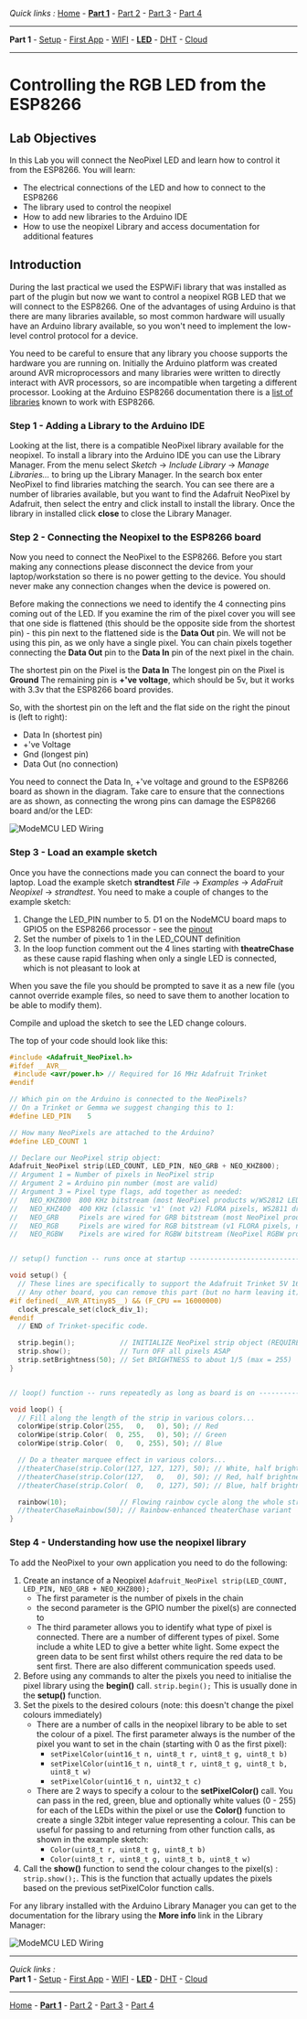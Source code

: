 *Quick links :*
[Home](/README.md) - [**Part 1**](../part1/README.md) - [Part 2](../part2/README.md) - [Part 3](../part3/README.md) - [Part 4](../part4/README.md)
***
**Part 1** - [Setup](PREREQ.md) - [First App](FIRSTAPP.md) - [WIFI](WIFI.md) - [**LED**](LED.md) - [DHT](DHT.md) - [Cloud](IOTCLOUD.md)
***

# Controlling the RGB LED from the ESP8266

## Lab Objectives

In this Lab you will connect the NeoPixel LED and learn how to control it from the ESP8266.  You will learn:

- The electrical connections of the LED and how to connect to the ESP8266
- The library used to control the neopixel
- How to add new libraries to the Arduino IDE
- How to use the neopixel Library and access documentation for additional features

## Introduction

During the last practical we used the ESPWiFi library that was installed as part of the plugin but now we want to control a neopixel RGB LED that we will connect to the ESP8266.  One of the advantages of using Arduino is that there are many libraries available, so most common hardware will usually have an Arduino library available, so you won't need to implement the low-level control protocol for a device.

You need to be careful to ensure that any library you choose supports the hardware you are running on.  Initially the Arduino platform was created around AVR microprocessors and many libraries were written to directly interact with AVR processors, so are incompatible when targeting a different processor.  Looking at the Arduino ESP8266 documentation there is a [list of libraries](http://arduino-esp8266.readthedocs.io/en/latest/libraries.html#other-libraries-not-included-with-the-ide) known to work with ESP8266.

### Step 1 - Adding a Library to the Arduino IDE

Looking at the list, there is a compatible NeoPixel library available for the neopixel.  To install a library into the Arduino IDE you can use the Library Manager.  From the menu select *Sketch* -> *Include Library* -> *Manage Libraries...* to bring up the Library Manager.  In the search box enter NeoPixel to find libraries matching the search.  You can see there are a number of libraries available, but you want to find the Adafruit NeoPixel by Adafruit, then select the entry and click install to install the library. Once the library in installed click **close** to close the Library Manager.

### Step 2 - Connecting the Neopixel to the ESP8266 board

Now you need to connect the NeoPixel to the ESP8266.  Before you start making any connections please disconnect the device from your laptop/workstation so there is no power getting to the device.  You should never make any connection changes when the device is powered on.

Before making the connections we need to identify the 4 connecting pins coming out of the LED.  If you examine the rim of the pixel cover you will see that one side is flattened (this should be the opposite side from the shortest pin) - this pin next to the flattened side is the **Data Out** pin.  We will not be using this pin, as we only have a single pixel.  You can chain pixels together connecting the **Data Out** pin to the **Data In** pin of the next pixel in the chain.

The shortest pin on the Pixel is the **Data In**
The longest pin on the Pixel is **Ground**
The remaining pin is **+'ve voltage**, which should be 5v, but it works with 3.3v that the ESP8266 board provides.

So, with the shortest pin on the left and the flat side on the right the pinout is (left to right):

- Data In (shortest pin)
- +'ve Voltage
- Gnd (longest pin)
- Data Out (no connection)

You need to connect the Data In, +'ve voltage and ground to the ESP8266 board as shown in the diagram.  Take care to ensure that the connections are as shown, as connecting the wrong pins can damage the ESP8266 board and/or the LED:

![ModeMCU LED Wiring](../images/NodeMCU_LED_Wiring.jpg)

### Step 3 - Load an example sketch

Once you have the connections made you can connect the board to your laptop.  Load the example sketch **strandtest** *File* -> *Examples* -> *AdaFruit Neopixel* -> *strandtest*.  You need to make a couple of changes to the example sketch:

1. Change the LED_PIN number to 5.  D1 on the NodeMCU board maps to GPIO5 on the ESP8266 processor - see the [pinout](https://circuits4you.com/2017/12/31/nodemcu-pinout/)
2. Set the number of pixels to 1 in the LED_COUNT definition
3. In the loop function comment out the 4 lines starting with **theatreChase** as these cause rapid flashing when only a single LED is connected, which is not pleasant to look at

When you save the file you should be prompted to save it as a new file (you cannot override example files, so need to save them to another location to be able to modify them).

Compile and upload the sketch to see the LED change colours.

The top of your code should look like this:

```cpp
#include <Adafruit_NeoPixel.h>
#ifdef __AVR__
 #include <avr/power.h> // Required for 16 MHz Adafruit Trinket
#endif

// Which pin on the Arduino is connected to the NeoPixels?
// On a Trinket or Gemma we suggest changing this to 1:
#define LED_PIN    5

// How many NeoPixels are attached to the Arduino?
#define LED_COUNT 1

// Declare our NeoPixel strip object:
Adafruit_NeoPixel strip(LED_COUNT, LED_PIN, NEO_GRB + NEO_KHZ800);
// Argument 1 = Number of pixels in NeoPixel strip
// Argument 2 = Arduino pin number (most are valid)
// Argument 3 = Pixel type flags, add together as needed:
//   NEO_KHZ800  800 KHz bitstream (most NeoPixel products w/WS2812 LEDs)
//   NEO_KHZ400  400 KHz (classic 'v1' (not v2) FLORA pixels, WS2811 drivers)
//   NEO_GRB     Pixels are wired for GRB bitstream (most NeoPixel products)
//   NEO_RGB     Pixels are wired for RGB bitstream (v1 FLORA pixels, not v2)
//   NEO_RGBW    Pixels are wired for RGBW bitstream (NeoPixel RGBW products)


// setup() function -- runs once at startup --------------------------------

void setup() {
  // These lines are specifically to support the Adafruit Trinket 5V 16 MHz.
  // Any other board, you can remove this part (but no harm leaving it):
#if defined(__AVR_ATtiny85__) && (F_CPU == 16000000)
  clock_prescale_set(clock_div_1);
#endif
  // END of Trinket-specific code.

  strip.begin();           // INITIALIZE NeoPixel strip object (REQUIRED)
  strip.show();            // Turn OFF all pixels ASAP
  strip.setBrightness(50); // Set BRIGHTNESS to about 1/5 (max = 255)
}


// loop() function -- runs repeatedly as long as board is on ---------------

void loop() {
  // Fill along the length of the strip in various colors...
  colorWipe(strip.Color(255,   0,   0), 50); // Red
  colorWipe(strip.Color(  0, 255,   0), 50); // Green
  colorWipe(strip.Color(  0,   0, 255), 50); // Blue

  // Do a theater marquee effect in various colors...
  //theaterChase(strip.Color(127, 127, 127), 50); // White, half brightness
  //theaterChase(strip.Color(127,   0,   0), 50); // Red, half brightness
  //theaterChase(strip.Color(  0,   0, 127), 50); // Blue, half brightness

  rainbow(10);             // Flowing rainbow cycle along the whole strip
  //theaterChaseRainbow(50); // Rainbow-enhanced theaterChase variant
}
```

### Step 4 -  Understanding how use the neopixel library

To add the NeoPixel to your own application you need to do the following:

1. Create an instance of a Neopixel `Adafruit_NeoPixel strip(LED_COUNT, LED_PIN, NEO_GRB + NEO_KHZ800);`
    - The first parameter is the number of pixels in the chain
    - the second parameter is the GPIO number the pixel(s) are connected to
    - The third parameter allows you to identify what type of pixel is connected.  There are a number of different types of pixel.  Some include a white LED to give a better white light.  Some expect the green data to be sent first whilst others require the red data to be sent first.  There are also different communication speeds used.
2. Before using any commands to alter the pixels you need to initialise the pixel library using the **begin()** call.  `strip.begin();`  This is usually done in the **setup()** function.
3. Set the pixels to the desired colours (note: this doesn't change the pixel colours immediately)
    - There are a number of calls in the neopixel library to be able to set the colour of a pixel.  The first parameter always is the number of the pixel you want to set in the chain (starting with 0 as the first pixel):
        - `setPixelColor(uint16_t n, uint8_t r, uint8_t g, uint8_t b)`
        - `setPixelColor(uint16_t n, uint8_t r, uint8_t g, uint8_t b, uint8_t w)`
        - `setPixelColor(uint16_t n, uint32_t c)`
    - There are 2 ways to specify a colour to the **setPixelColor()** call.  You can pass in the red, green, blue and optionally white values (0 - 255) for each of the LEDs within the pixel or use the **Color()** function to create a single 32bit integer value representing a colour.  This can be useful for passing to and returning from other function calls, as shown in the example sketch:
        - `Color(uint8_t r, uint8_t g, uint8_t b)`
        - `Color(uint8_t r, uint8_t g, uint8_t b, uint8_t w)`
4. Call the **show()** function to send the colour changes to the pixel(s) : `strip.show();`.  This is the function that actually updates the pixels based on the previous setPixelColor function calls.

For any library installed with the Arduino Library Manager you can get to the documentation for the library using the **More info** link in the Library Manager:

![ModeMCU LED Wiring](../images/LibraryManagerInfo.png)

***
*Quick links :*  
**Part 1** - [Setup](PREREQ.md) - [First App](FIRSTAPP.md) - [WIFI](WIFI.md) - [**LED**](LED.md) - [DHT](DHT.md) - [Cloud](IOTCLOUD.md)
***
[Home](/README.md) - [**Part 1**](../part1/README.md) - [Part 2](../part2/README.md) - [Part 3](../part3/README.md) - [Part 4](../part4/README.md)
